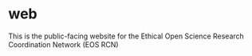 # web
This is the public-facing website for the Ethical Open Science Research Coordination Network (EOS RCN)
